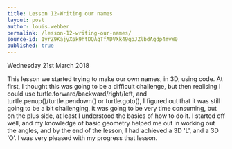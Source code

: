 ```yaml
---
title: Lesson 12-Writing our names
layout: post
author: louis.webber
permalink: /lesson-12-writing-our-names/
source-id: 1yrZ9KajyX6k9htDQAqTfADVXk49gpJZlbdAqdp4mvW0
published: true
---
```

Wednesday 21st March 2018

This lesson we started trying to make our own names, in 3D, using code. At first, I thought this was going to be a difficult challenge, but then realising I could use turtle.forward/backward/right/left, and turtle.penup()/turtle.pendown() or turtle.goto(), I figured out that it was still going to be a bit challenging, it was going to be very time consuming, but on the plus side, at least I understood the basics of how to do it. I started off well, and my knowledge of basic geometry helped me out in working out the angles, and by the end of the lesson, I had achieved a 3D 'L', and a 3D ‘O’. I was very pleased with my progress that lesson.

